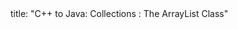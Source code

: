 <frontmatter>
title: "C++ to Java: Collections : The ArrayList Class"
</frontmatter>

<include src="unit-inPage-asFlat.md" boilerplate />